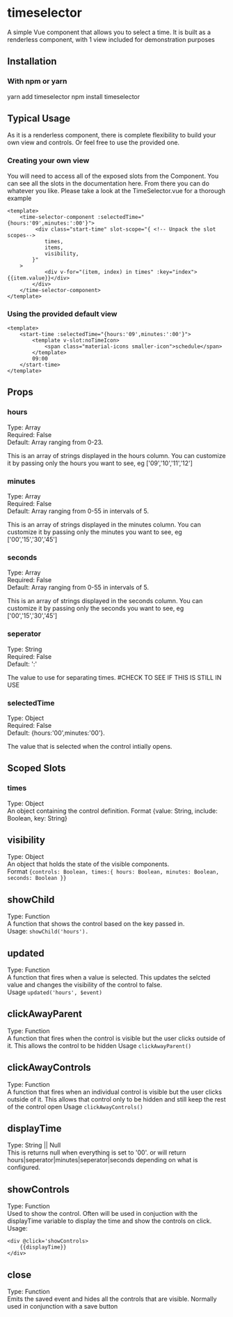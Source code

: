 # timeselector
A simple Vue component that allows you to select a time.
It is built as a renderless component, with 1 view included for demonstration purposes


## Installation
### With npm or yarn
yarn add timeselector
npm install timeselector

## Typical Usage
As it is a renderless component, there is complete flexibility to build your own view and controls.
Or feel free to use the provided one.

### Creating your own view
You will need to access all of the exposed slots from the Component. You can see all the slots in the documentation here.
From there you can do whatever you like. Please take a look at the TimeSelector.vue for a thorough example

```
<template>
    <time-selector-component :selectedTime="{hours:'09',minutes:':00'}">
         <div class="start-time" slot-scope="{ <!-- Unpack the slot scopes-->
            times,
            items,
            visibility,
        }"
    >
            <div v-for="(item, index) in times" :key="index">{{item.value}}</div>
        </div>
    </time-selector-component>
</template>
```

### Using the provided default view
```
<template>
    <start-time :selectedTime="{hours:'09',minutes:':00'}">
        <template v-slot:noTimeIcon>
            <span class="material-icons smaller-icon">schedule</span>
        </template>
        09:00
    </start-time>
</template>
```

## Props
### hours
Type: Array <br>
Required: False <br>
Default: Array ranging from 0-23.

This is an array of strings displayed in the hours column. You can customize it by passing only the hours you want to see, eg ['09','10','11','12']

### minutes
Type: Array <br>
Required: False <br>
Default: Array ranging from 0-55 in intervals of 5.

This is an array of strings displayed in the minutes column. You can customize it by passing only the minutes you want to see, eg ['00','15','30','45']

### seconds
Type: Array <br>
Required: False <br>
Default: Array ranging from 0-55 in intervals of 5.

This is an array of strings displayed in the seconds column. You can customize it by passing only the seconds you want to see, eg ['00','15','30','45']

### seperator
Type: String <br>
Required: False <br>
Default: ':'

The value to use for separating times. #CHECK TO SEE IF THIS IS STILL IN USE

### selectedTime
Type: Object <br>
Required: False <br>
Default: {hours:'00',minutes:'00'}.

The value that is selected when the control intially opens.

## Scoped Slots
### times
Type: Object <br/>
An object containing the control definition. Format {value: String, include: Boolean, key: String}


## visibility
Type: Object <br>
An object that holds the state of the visible components. <br>
Format `{controls: Boolean, times:{ hours: Boolean, minutes: Boolean, seconds: Boolean }}`

## showChild
Type: Function <br>
A function that shows the control based on the key passed in. <br>
Usage: `showChild('hours').`

## updated
Type: Function <br>
A function that fires when a value is selected. This updates the selcted value and changes the visibility of the control to false.<br>
Usage `updated('hours', $event)`

## clickAwayParent
Type: Function <br>
A function that fires when the control is visible but the user clicks outside of it. This allows the control to be hidden
Usage `clickAwayParent()`

## clickAwayControls
Type: Function <br>
A function that fires when an individual control is visible but the user clicks outside of it. This allows that control only to be hidden and still keep the rest of the control open
Usage `clickAwayControls()`

## displayTime
Type: String || Null <br>
This is returns null when everything is set to '00'. or will return hours|seperator|minutes|seperator|seconds depending on what is configured.

## showControls
Type: Function <br>
Used to show the control. Often will be used in conjuction with the displayTime variable to display the time and show the controls on click.
Usage:
```
<div @click='showControls>
    {{displayTime}}
</div>
```

## close
Type: Function <br>
Emits the saved event and hides all the controls that are visible. Normally used in conjunction with a save button
